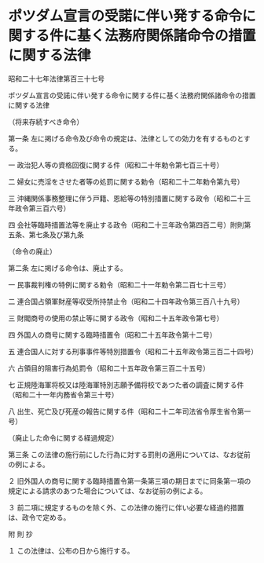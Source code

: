 # ポツダム宣言の受諾に伴い発する命令に関する件に基く法務府関係諸命令の措置に関する法律

昭和二十七年法律第百三十七号

ポツダム宣言の受諾に伴い発する命令に関する件に基く法務府関係諸命令の措置に関する法律

（将来存続すべき命令）

第一条 左に掲げる命令及び命令の規定は、法律としての効力を有するものとする。

一 政治犯人等の資格回復に関する件（昭和二十年勅令第七百三十号）

二 婦女に売淫をさせた者等の処罰に関する勅令（昭和二十二年勅令第九号）

三 沖縄関係事務整理に伴う戸籍、恩給等の特別措置に関する政令（昭和二十三年政令第三百六号）

四 会社等臨時措置法等を廃止する政令（昭和二十三年政令第四百二号）附則第五条、第七条及び第九条

（命令の廃止）

第二条 左に掲げる命令は、廃止する。

一 民事裁判権の特例に関する勅令（昭和二十一年勅令第二百七十三号）

二 連合国占領軍財産等収受所持禁止令（昭和二十四年政令第三百八十九号）

三 財閥商号の使用の禁止等に関する政令（昭和二十五年政令第七号）

四 外国人の商号に関する臨時措置令（昭和二十五年政令第十二号）

五 連合国人に対する刑事事件等特別措置令（昭和二十五年政令第三百二十四号）

六 占領目的阻害行為処罰令（昭和二十五年政令第三百二十五号）

七 正規陸海軍将校又は陸海軍特別志願予備将校であつた者の調査に関する件（昭和二十一年内務省令第三十号）

八 出生、死亡及び死産の報告に関する件（昭和二十二年司法省令厚生省令第一号）

（廃止した命令に関する経過規定）

第三条 この法律の施行前にした行為に対する罰則の適用については、なお従前の例による。

２ 旧外国人の商号に関する臨時措置令第一条第三項の期日までに同条第一項の規定による請求のあつた場合については、なお従前の例による。

３ 前二項に規定するものを除く外、この法律の施行に伴い必要な経過的措置は、政令で定める。

附 則 抄

１ この法律は、公布の日から施行する。
